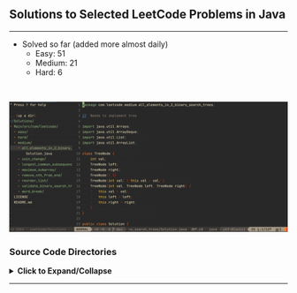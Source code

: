 ## Solutions to Selected LeetCode Problems in Java

---

- Solved so far (added more almost daily)
    + Easy: 51
    + Medium: 21
    + Hard: 6

<br/>

![](./images/Screen_Shot.JPG)

### Source Code Directories

<details>
<summary>
<b>Click to Expand/Collapse</b>
</summary>

</br>

<details> 
<summary> Easy (Expand/Collapse) </summary> 

    Main/src/com/leetcode
    └── easy
        ├── add_binary [***Grind 75]
        │   └── Solution.java
        ├── backspace_string_compare
        │   └── Solution.java
        ├── balanced_binary_tree [***Grind 75]
        │   └── Solution.java
        ├── best_time_to_buy_and_sell_stock [***Grind 75]
        │   └── Solution.java
        ├── binary_search [***Grind 75]
        │   └── Solution.java
        ├── binary_tree_inorder_traversal
        │   └── Solution.java
        ├── climbing_stairs [***Grind 75]
        │   └── Solution.java
        ├── contains_duplicate [***Grind 75]
        │   └── Solution.java
        ├── count_odd_nums_in_interval_range
        │   └── Solution.java
        ├── counting_bits
        │   └── Solution.java
        ├── degree_of_an_array
        │   └── Solution.class
        ├── diameter_of_binary_tree [***Grind 75]
        │   └── Solution.java
        ├── fibonacci_number
        │   └── Solution.class
        ├── happy_number
        │   └── Solution.java
        ├── intersection_of_two_linked_lists
        │   └── Solution.java
        ├── invert_binary_tree [***Grind 75]
        │   └── Solution.java
        ├── kth_largest_element_in_a_stream
        │   └── Solution.java
        ├── last_stone_weight
        │   └── Solution.java
        ├── linked_list_cycle [***Grind 75]
        │   └── Solution.java
        ├── longest_common_prefix
        │   └── Solution.class
        ├── longest_palindrome [***Grind 75]
        │   └── Solution.java
        ├── lowest_common_ancestor_of_a_bst [***Grind 75]
        │   └── Solution.java
        ├── majority_element [***Grind 75]
        │   └── Solution.java
        ├── maximum_depth_of_binary_tree [***Grind 75]
        │   └── Solution.java
        ├── merge_two_sorted_lists [***Grind 75]
        │   └── Solution.java
        ├── middle_node [***Grind 75]
        │   └── Solution.java
        ├── minimum_cost_climbing_stairs
        │   └── Solution.java
        ├── missing_number
        │   └── Solution.java
        ├── move_zeroes
        │   └── Solution.java
        ├── number_of_1_bits
        │   └── Solution.java
        ├── palindrome_linked_list
        │   └── Solution.java
        ├── palindrome_number
        │   └── Solution.class
        ├── plus_one
        │   └── Solution.java
        ├── ransom_note
        │   └── Solution.java
        ├── remove_all_adjacent_duplicates_in_string
        │   └── Solution.class
        ├── remove_duplicates_from_sorted_array
        │   └── Solution.java
        ├── remove_element
        │   └── Solution.java
        ├── remove_vowels_from_a_string
        │   └── Solution.java
        ├── reverse_bits
        │   └── Solution.java
        ├── reverse_linked_list [***Grind 75]
        │   └── Solution.java
        ├── reverse_string
        │   └── Solution.class
        ├── same_tree
        │   └── Solution.java
        ├── search_insert_position
        │   └── Solution.java
        ├── single_number
        │   └── Solution.java
        ├── subtree_of_another_tree
        │   └── Solution.java
        ├── symmetric_tree
        │   └── Solution.java
        ├── two_sum [***Grind 75]
        │   └── Solution.java
        ├── valid_anagram [***Grind 75]
        │   └── Solution.java
        ├── valid_palindrome [***Grind 75]
        │   └── Solution.java
        └── valid_parentheses [***Grind 75]
            └── Solution.java

</details>

<details> 
<summary> Medium (Expand/Collapse) </summary> 

    Main/src/com/leetcode
    └── medium
        ├── all_elements_in_2_binary_search_trees
        │   └── Solution.java
        ├── coin_change [***Grind 75]
        │   └── Solution.java
        ├── gas_station
        │   └── Solution.java
        ├── group_anagrams
        │   └── Solution.java
        ├── longest_common_subsequence
        │   └── Solution.java
        ├── longest_palindromic_substring [***Grind 75]
        │   └── Solution.java
        ├── longest_substring_without_repeating [***Grind 75]
        │   └── Solution.class
        ├── maximum_subarray [***Grind 75]
        │   └── Solution.java
        ├── merge_intervals [***Grind 75]
        │   └── Solution.java
        ├── product_of_array_except_self [***Grind 75]
        │   └── Solution.java
        ├── remove_all_adjacent_duplicates_in_string_ii
        │   └── Solution.class
        ├── remove_duplicate_letters
        │   └── Solution.java
        ├── remove_duplicates_from_sorted_array_ii
        │   └── Solution.java
        ├── remove_nth_from_end
        │   └── Solution.java
        ├── reorder_list
        │   └── Solution.java
        ├── reverse_integer
        │   └── Solution.java
        ├── serialize_and_deserialize_bst
        │   └── Solution.java
        ├── simplify_path
        │   └── Solution.java
        ├── three_sum [***Grind 75]
        │   └── Solution.java
        ├── validate_binary_search_tree [***Grind 75]
        │   └── Solution.java
        └── word_break [***Grind 75]
            └── Solution.java
</details>

<details> 
<summary> Hard (Expand/Collapse) </summary> 

    Main/src/com/leetcode
    └── hard
        ├── alien_dictionary
        │   └── Solution.java
        ├── binary_tree_maximum_path_sum
        ├── burst_balloons_312
        ├── distinct_subsequences_115
        ├── edit_distance_72
        ├── find_median_from_data_stream [***Grind 75]
        │   └── Solution.java
        ├── largest_rectangle_in_histogram_84
        ├── longest_increasing_path_in_a_matrix_329
        ├── median_of_two_sorted_arrays
        │   └── Solution.java
        ├── merge_k_sorted_lists [***Grind 75]
        │   └── Solution.java
        ├── minimum_interval_to_include_each_query_1851
        ├── minimum_window_substring [***Grind 75]
        │   └── Solution.java
        ├── n_queens_51
        ├── reconstruct_itinerary_332
        ├── regular_expression_matching_10
        ├── reverse_nodes_in_k_group_25
        ├── serialize_and_deserialize_binary_tree
        ├── sliding_window_maximum
        │   └── Solution.java
        ├── swim_in_rising_water_778
        ├── trapping_rain_water_42
        ├── word_ladder_127
        └── word_search_ii

</details>

*** [Grind 75 from the Tech Interview Handbook](https://www.techinterviewhandbook.org/grind75)

</details>

---
